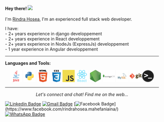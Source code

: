 <h4> Hey there! <img src="https://raw.githubusercontent.com/verma-anushka/verma-anushka/master/gifs/wave.gif" width="30px"></h4>

I'm [Rindra Hosea](https://github.com/Hosea2003/), I'm an experienced full stack web developer.
<p>
I have:<br>
<span>- 2+ years experience in django developpement</span><br>
<span>- 2+ years experience in React developpement</span><br>
<span>- 2+ years experience in NodeJs (ExpressJs) developpement </span><br>
<span>- 1 year experience in Angular developpement</span>
</p>

---

**Languages and Tools:**

<p align="center">

  <div align="center">
  <code><img height="40" src="https://raw.githubusercontent.com/devicons/devicon/master/icons/java/java-original-wordmark.svg"></code> <code><img height="40" src="https://raw.githubusercontent.com/github/explore/80688e429a7d4ef2fca1e82350fe8e3517d3494d/topics/python/python.png"></code> <code><img height="40" src="https://raw.githubusercontent.com/github/explore/80688e429a7d4ef2fca1e82350fe8e3517d3494d/topics/html/html.png"></code> <code><img height="40" src="https://raw.githubusercontent.com/github/explore/80688e429a7d4ef2fca1e82350fe8e3517d3494d/topics/css/css.png"></code><code><img height="40" src="https://raw.githubusercontent.com/github/explore/80688e429a7d4ef2fca1e82350fe8e3517d3494d/topics/javascript/javascript.png"></code> <code><img height="40" src="https://raw.githubusercontent.com/devicons/devicon/master/icons/react/react-original-wordmark.svg"></code> <code><img height="40" src="https://raw.githubusercontent.com/github/explore/80688e429a7d4ef2fca1e82350fe8e3517d3494d/topics/nodejs/nodejs.png"></code> <code><img height="40" src="https://raw.githubusercontent.com/github/explore/80688e429a7d4ef2fca1e82350fe8e3517d3494d/topics/mongodb/mongodb.png"></code> <code><img height="40" src="https://raw.githubusercontent.com/github/explore/80688e429a7d4ef2fca1e82350fe8e3517d3494d/topics/mysql/mysql.png"></code> <code><img height="40" src="https://raw.githubusercontent.com/github/explore/80688e429a7d4ef2fca1e82350fe8e3517d3494d/topics/git/git.png"></code><code><img height="40" src="https://raw.githubusercontent.com/github/explore/80688e429a7d4ef2fca1e82350fe8e3517d3494d/topics/terminal/terminal.png"></code>

  </div>
  </p>

---

<p align="center">
  <i>Let's connect and chat! Find me on the web...</i>

   [![Linkedin Badge](https://img.shields.io/badge/-rindrahosea-blue?style=flat-square&logo=Linkedin&logoColor=white&link=https://www.linkedin.com/in/rindra-hosea-mahefaniaina-6b4a93276/)](https://www.linkedin.com/in/rindra-hosea-mahefaniaina-6b4a93276/) 
   [![Gmail Badge](https://img.shields.io/badge/-rindrahosea-c14438?style=flat-square&logo=Gmail&logoColor=white&link=mailto:mahefaniainarindra@gmail.com)](mailto:mahefaniainarindra@gmail.com)
   [![Facebook Badge](https://img.shields.io/badge/-RindraHosea-036be4?style=flat-square&logo=Facebook&logoColor=white&link=[https://www.facebook.com/rindrahosea.mahefaniaina/](https://www.facebook.com/rindrahosea.mahefaniaina/))](https://www.facebook.com/rindrahosea.mahefaniaina/)
   [![WhatsApp Badge](https://img.shields.io/badge/-+261380628561-1c6340?style=flat&logo=WhatsApp&logoColor=white&link=)]()
</p>
